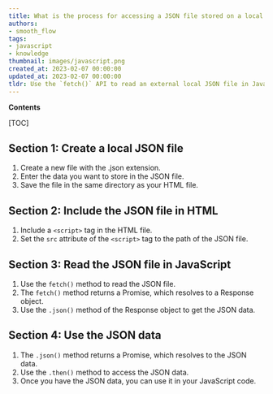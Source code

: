 ```yaml
---
title: What is the process for accessing a JSON file stored on a local device using javascript?
authors:
- smooth_flow
tags:
- javascript
- knowledge
thumbnail: images/javascript.png
created_at: 2023-02-07 00:00:00
updated_at: 2023-02-07 00:00:00
tldr: Use the `fetch()` API to read an external local JSON file in JavaScript.
---
```


**Contents**

[TOC]

## Section 1: Create a local JSON file

1. Create a new file with the .json extension.
2. Enter the data you want to store in the JSON file.
3. Save the file in the same directory as your HTML file.

## Section 2: Include the JSON file in HTML

1. Include a `<script>` tag in the HTML file.
2. Set the `src` attribute of the `<script>` tag to the path of the JSON file.

## Section 3: Read the JSON file in JavaScript

1. Use the `fetch()` method to read the JSON file.
2. The `fetch()` method returns a Promise, which resolves to a Response object.
3. Use the `.json()` method of the Response object to get the JSON data.

## Section 4: Use the JSON data

1. The `.json()` method returns a Promise, which resolves to the JSON data.
2. Use the `.then()` method to access the JSON data.
3. Once you have the JSON data, you can use it in your JavaScript code.
